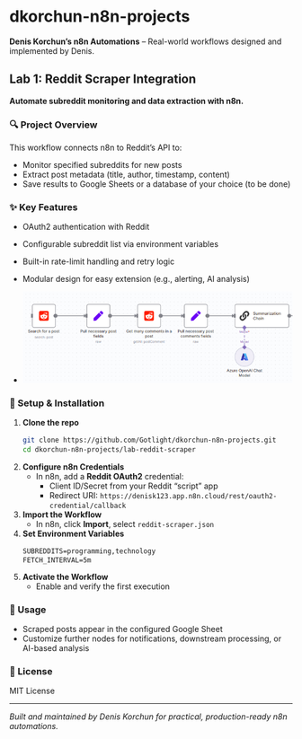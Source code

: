 # dkorchun-n8n-projects

**Denis Korchun’s n8n Automations** – Real-world workflows designed and implemented by Denis.  

## Lab 1: Reddit Scraper Integration  

**Automate subreddit monitoring and data extraction with n8n.**  

### 🔍 Project Overview  
This workflow connects n8n to Reddit’s API to:  
- Monitor specified subreddits for new posts  
- Extract post metadata (title, author, timestamp, content)  
- Save results to Google Sheets or a database of your choice  (to be done)

### ✨ Key Features  
- OAuth2 authentication with Reddit  
- Configurable subreddit list via environment variables  
- Built-in rate-limit handling and retry logic  
- Modular design for easy extension (e.g., alerting, AI analysis)

- ![Workflow Diagram](1-workflow.png)


### 🚀 Setup & Installation  
1. **Clone the repo**  
   ```bash
   git clone https://github.com/Gotlight/dkorchun-n8n-projects.git
   cd dkorchun-n8n-projects/lab-reddit-scraper
   ```
2. **Configure n8n Credentials**  
   - In n8n, add a **Reddit OAuth2** credential:  
     - Client ID/Secret from your Reddit “script” app  
     - Redirect URI: `https://denisk123.app.n8n.cloud/rest/oauth2-credential/callback`  
3. **Import the Workflow**  
   - In n8n, click **Import**, select `reddit-scraper.json`  
4. **Set Environment Variables**  
   ```text
   SUBREDDITS=programming,technology  
   FETCH_INTERVAL=5m  
   ```
5. **Activate the Workflow**  
   - Enable and verify the first execution  

### 📖 Usage  
- Scraped posts appear in the configured Google Sheet  
- Customize further nodes for notifications, downstream processing, or AI-based analysis  

### 📄 License  
MIT License  

***

*Built and maintained by Denis Korchun for practical, production-ready n8n automations.*
